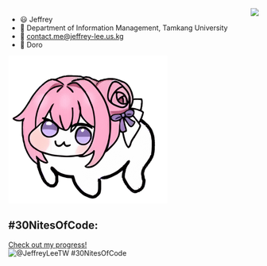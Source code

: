 <picture>
  <img src="https://github-readme-stats.vercel.app/api?username=JeffreyLee143&count_private=true&show_icons=true)"
    align="right" />
</picture>

- 😃 Jeffrey
- 🏫 Department of Information Management, Tamkang University
- 📮 contact.me@jeffrey-lee.us.kg
- 💖 Doro

![doro.png](./pictures/doro.png)

## #30NitesOfCode:
  [Check out my progress!](https://www.codedex.io/@JeffreyLeeTW/30-nites-of-code)  
  ![@JeffreyLeeTW #30NitesOfCode](https://www.codedex.io/api/petStatus?user=JeffreyLeeTW)
